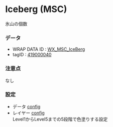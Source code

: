 # Iceberg (MSC)
氷山の個数


### データ
- WRAP DATA ID : [WX_MSC_IceBerg](https://goo.gl/df5Frm)
- tagID : [419000040](http://data-catalog.wni.co.jp/data_catalog/view.cgi?tagid=419000040)


### 注意点
なし


### 設定
- データ [config](./pri/conf/data/WX_MSC_IceBerg.json)
- レイヤー [config](./pri/conf/layer/IceBerg.json)  
  Level1からLevel5までの5段階で色塗りする設定